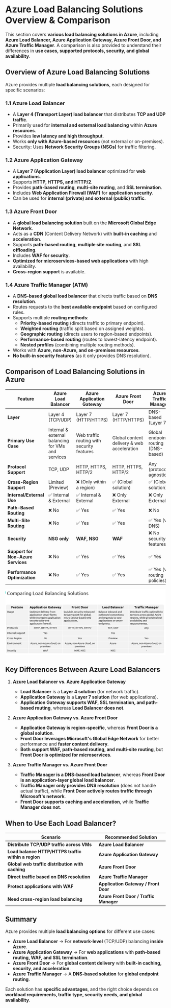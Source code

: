 

# **Azure Load Balancing Solutions Overview & Comparison**  

This section covers **various load balancing solutions in Azure**, including **Azure Load Balancer, Azure Application Gateway, Azure Front Door, and Azure Traffic Manager**. A comparison is also provided to understand their differences in **use cases, supported protocols, security, and global availability**.  



## **Overview of Azure Load Balancing Solutions**  

Azure provides multiple **load balancing solutions**, each designed for specific scenarios:  

### **1.1 Azure Load Balancer**  
- A **Layer 4 (Transport Layer) load balancer** that distributes **TCP and UDP traffic**.  
- Primarily used for **internal and external load balancing** within **Azure resources**.  
- Provides **low latency and high throughput**.  
- Works **only with Azure-based resources** (not external or on-premises).  
- Security: Uses **Network Security Groups (NSGs)** for traffic filtering.  

### **1.2 Azure Application Gateway**  
- A **Layer 7 (Application Layer) load balancer** optimized for **web applications**.  
- Supports **HTTP, HTTPS, and HTTP/2**.  
- Provides **path-based routing**, **multi-site routing**, and **SSL termination**.  
- Includes **Web Application Firewall (WAF)** for **application security**.  
- Can be used for **internal (private) and external (public) traffic**.  

### **1.3 Azure Front Door**  
- A **global load balancing solution** built on the **Microsoft Global Edge Network**.  
- Acts as a **CDN** (Content Delivery Network) with **built-in caching** and **acceleration**.  
- Supports **path-based routing**, **multiple site routing**, and **SSL offloading**.  
- Includes **WAF for security**.  
- **Optimized for microservices-based web applications** with high availability.  
- **Cross-region support** is available.  

### **1.4 Azure Traffic Manager (ATM)**  
- A **DNS-based global load balancer** that directs traffic based on **DNS resolution**.  
- Routes requests to the **best available endpoint** based on configured rules.  
- Supports multiple **routing methods**:  
  - **Priority-based routing** (directs traffic to primary endpoint).  
  - **Weighted routing** (traffic split based on assigned weights).  
  - **Geographic routing** (directs users to region-based endpoints).  
  - **Performance-based routing** (routes to lowest-latency endpoint).  
  - **Nested profiles** (combining multiple routing methods).  
- Works with **Azure, non-Azure, and on-premises resources**.  
- **No built-in security features** (as it only provides DNS resolution).  



## **Comparison of Load Balancing Solutions in Azure**  

| **Feature**                | **Azure Load Balancer** | **Azure Application Gateway** | **Azure Front Door** | **Azure Traffic Manager** |
|----------------------------|------------------------|------------------------------|----------------------|--------------------------|
| **Layer**                  | Layer 4 (TCP/UDP)      | Layer 7 (HTTP/HTTPS)        | Layer 7 (HTTP/HTTPS) | DNS-based (Layer 7)     |
| **Primary Use Case**        | Internal & external balancing for VMs and services | Web traffic routing with security features | Global content delivery & web acceleration | Global endpoint routing (DNS-based) |
| **Protocol Support**        | TCP, UDP               | HTTP, HTTPS, HTTP/2         | HTTP, HTTPS, HTTP/2  | Any (protocol-agnostic) |
| **Cross-Region Support**    | Limited (Preview)      | ❌ (Only within a region)    | ✅ (Global solution)  | ✅ (Global solution)    |
| **Internal/External Use**   | ✅ Internal & External | ✅ Internal & External      | ❌ Only External      | ❌ Only External        |
| **Path-Based Routing**      | ❌ No                   | ✅ Yes                      | ✅ Yes               | ❌ No                   |
| **Multi-Site Routing**      | ❌ No                   | ✅ Yes                      | ✅ Yes               | ✅ Yes (via DNS)        |
| **Security**               | **NSG only**           | **WAF, NSG**                | **WAF**              | ❌ No security features |
| **Support for Non-Azure Services** | ❌ No | ✅ Yes | ✅ Yes | ✅ Yes |
| **Performance Optimization** | ❌ No                   | ✅ Yes                      | ✅ Yes               | ✅ Yes (via routing policies) |

![alt text](images/lbcompaisons.png)


## **Key Differences Between Azure Load Balancers**  

1. **Azure Load Balancer vs. Azure Application Gateway**  
   - **Load Balancer** is a **Layer 4 solution** (for network traffic).  
   - **Application Gateway** is a **Layer 7 solution** (for web applications).  
   - **Application Gateway supports WAF, SSL termination, and path-based routing**, whereas **Load Balancer does not**.  

2. **Azure Application Gateway vs. Azure Front Door**  
   - **Application Gateway is region-specific**, whereas **Front Door is a global solution**.  
   - **Front Door leverages Microsoft's Global Edge Network** for better performance and **faster content delivery**.  
   - **Both support WAF, path-based routing, and multi-site routing**, but **Front Door is optimized for microservices**.  

3. **Azure Traffic Manager vs. Azure Front Door**  
   - **Traffic Manager is a DNS-based load balancer**, whereas **Front Door is an application-layer global load balancer**.  
   - **Traffic Manager only provides DNS resolution** (does not handle actual traffic), while **Front Door actively routes traffic through Microsoft's network**.  
   - **Front Door supports caching and acceleration**, while **Traffic Manager does not**.  



## **When to Use Each Load Balancer?**  

| **Scenario** | **Recommended Solution** |
|-------------|--------------------------|
| **Distribute TCP/UDP traffic across VMs** | **Azure Load Balancer** |
| **Load balance HTTP/HTTPS traffic within a region** | **Azure Application Gateway** |
| **Global web traffic distribution with caching** | **Azure Front Door** |
| **Direct traffic based on DNS resolution** | **Azure Traffic Manager** |
| **Protect applications with WAF** | **Application Gateway / Front Door** |
| **Need cross-region load balancing** | **Azure Front Door / Traffic Manager** |


## **Summary**  

Azure provides multiple **load balancing options** for different use cases:  

- **Azure Load Balancer** → For **network-level** (TCP/UDP) balancing **inside Azure**.  
- **Azure Application Gateway** → For **web applications** with **path-based routing, WAF, and SSL termination**.  
- **Azure Front Door** → For **global content delivery** with **built-in caching, security, and acceleration**.  
- **Azure Traffic Manager** → A **DNS-based solution** for **global endpoint routing**.  

Each solution has **specific advantages**, and the right choice depends on **workload requirements, traffic type, security needs, and global availability**.
